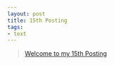 ```yaml
---
layout: post
title: 15th Posting
tags: 
- text
---
```


> [Welcome to my 15th Posting](https://janghan-kor.tistory.com/88)
 
